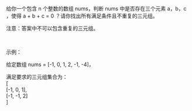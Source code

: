 给你一个包含 n 个整数的数组 nums，判断 nums 中是否存在三个元素 a，b，c ，使得 a + b + c = 0 ？请你找出所有满足条件且不重复的三元组。   

注意：答案中不可以包含重复的三元组。    

 

示例：   

给定数组 nums = [-1, 0, 1, 2, -1, -4]，    

满足要求的三元组集合为：    
    [   
          [-1, 0, 1],   
          [-1, -1, 2]   
    ]   
